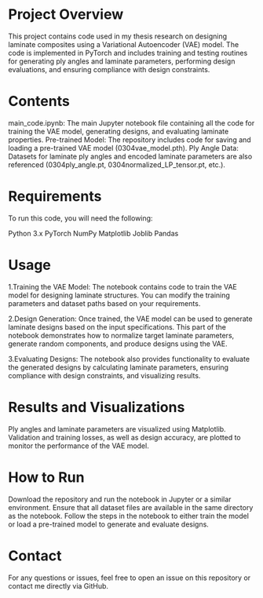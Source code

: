 # Project Overview
This project contains code used in my thesis research on designing laminate composites using a Variational Autoencoder (VAE) model. The code is implemented in PyTorch and includes training and testing routines for generating ply angles and laminate parameters, performing design evaluations, and ensuring compliance with design constraints.

# Contents
main_code.ipynb: The main Jupyter notebook file containing all the code for training the VAE model, generating designs, and evaluating laminate properties.
Pre-trained Model: The repository includes code for saving and loading a pre-trained VAE model (0304vae_model.pth).
Ply Angle Data: Datasets for laminate ply angles and encoded laminate parameters are also referenced (0304ply_angle.pt, 0304normalized_LP_tensor.pt, etc.).

# Requirements
To run this code, you will need the following:

Python 3.x
PyTorch
NumPy
Matplotlib
Joblib
Pandas

# Usage
1.Training the VAE Model: The notebook contains code to train the VAE model for designing laminate structures. You can modify the training parameters and dataset paths based on your requirements.

2.Design Generation: Once trained, the VAE model can be used to generate laminate designs based on the input specifications. This part of the notebook demonstrates how to normalize target laminate parameters, generate random components, and produce designs using the VAE.

3.Evaluating Designs: The notebook also provides functionality to evaluate the generated designs by calculating laminate parameters, ensuring compliance with design constraints, and visualizing results.

# Results and Visualizations
Ply angles and laminate parameters are visualized using Matplotlib.
Validation and training losses, as well as design accuracy, are plotted to monitor the performance of the VAE model.

# How to Run
Download the repository and run the notebook in Jupyter or a similar environment.
Ensure that all dataset files are available in the same directory as the notebook.
Follow the steps in the notebook to either train the model or load a pre-trained model to generate and evaluate designs.

# Contact
For any questions or issues, feel free to open an issue on this repository or contact me directly via GitHub.
